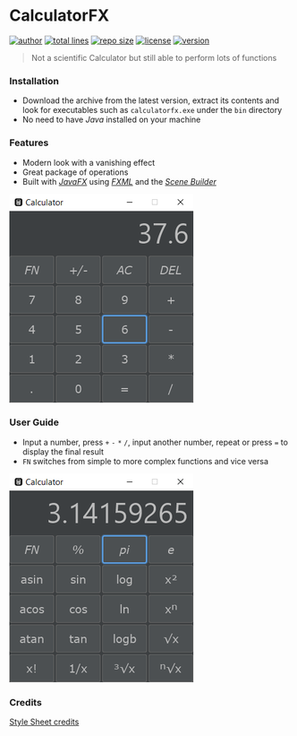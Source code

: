 # CalculatorFX

[![author](https://img.shields.io/badge/author-xDavide9-brightgreen)](https://github.com/xDavide9)
[![total lines](https://img.shields.io/tokei/lines/github/xDavide9/CalculatorFX)](https://github.com/xDavide9/CalculatorFX)
[![repo size](https://img.shields.io/github/repo-size/xDavide9/CalculatorFX?color=orange)](https://github.com/xDavide9/CalculatorFX)
[![license](https://img.shields.io/github/license/xDavide9/CalculatorFX?color=red)](https://github.com/xDavide9/CalculatorFX)
[![version](https://img.shields.io/github/v/release/xDavide9/CalculatorFX?color=brightgreen)](https://github.com/xDavide9/CalculatorFX/releases)

> Not a scientific Calculator but still able to perform lots of functions

### Installation

- Download the archive from the latest version, extract its contents and look for executables such as `calculatorfx.exe` under the `bin` directory
- No need to have _Java_ installed on your machine
### Features

- Modern look with a vanishing effect
- Great package of operations
- Built with [_JavaFX_](https://openjfx.io/) using [_FXML_](https://docs.oracle.com/javafx/2/get_started/fxml_tutorial.htm) and the [_Scene Builder_](https://gluonhq.com/products/scene-builder/)

![pic](readmepics/1.png)

### User Guide

- Input a number, press `+` `-` `*` `/`, input another number, repeat or press `=` to display the final result
- `FN`  switches from simple to more complex functions and vice versa

![pic](readmepics/2.png)

### Credits

[Style Sheet credits](https://github.com/mouse0w0/darculafx)
